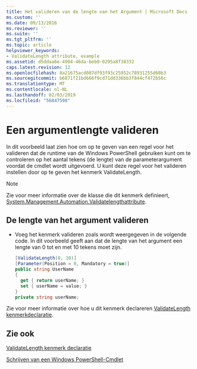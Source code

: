 ```yaml
---
title: Het valideren van de lengte van het Argument | Microsoft Docs
ms.custom: ''
ms.date: 09/13/2016
ms.reviewer: ''
ms.suite: ''
ms.tgt_pltfrm: ''
ms.topic: article
helpviewer_keywords:
- ValidateLength attribute, example
ms.assetid: d5ddaa6e-4904-46da-beb0-0295a8f38332
caps.latest.revision: 12
ms.openlocfilehash: 8a21675acd087df93f93c25952c78931255d60b3
ms.sourcegitcommit: b6871f21bd666f9cd71dd336bb3f844cf472b56c
ms.translationtype: MT
ms.contentlocale: nl-NL
ms.lasthandoff: 02/03/2019
ms.locfileid: "56847598"
---
```

# <a name="how-to-validate-the-argument-length"></a>Een argumentlengte valideren

In dit voorbeeld laat zien hoe om op te geven van een regel voor het valideren dat de runtime van de Windows PowerShell gebruiken kunt om te controleren op het aantal tekens (de lengte) van de parameterargument voordat de cmdlet wordt uitgevoerd. U kunt deze regel voor het valideren instellen door op te geven het kenmerk ValidateLength.

> [!NOTE]
> Zie voor meer informatie over de klasse die dit kenmerk definieert, [System.Management.Automation.Validatelengthattribute](/dotnet/api/System.Management.Automation.ValidateLengthAttribute).

## <a name="to-validate-the-argument-length"></a>De lengte van het argument valideren

- Voeg het kenmerk valideren zoals wordt weergegeven in de volgende code. In dit voorbeeld geeft aan dat de lengte van het argument een lengte van 0 tot en met 10 tekens moet zijn.

    ```csharp
    [ValidateLength(0, 10)]
    [Parameter(Position = 0, Mandatory = true)]
    public string UserName
    {
      get { return userName; }
      set { userName = value; }
    }
    private string userName;
    ```

Zie voor meer informatie over hoe u dit kenmerk declareren [ValidateLength kenmerkdeclaratie](./validatelength-attribute-declaration.md).

## <a name="see-also"></a>Zie ook

[ValidateLength kenmerk declaratie](./validatelength-attribute-declaration.md)

[Schrijven van een Windows PowerShell-Cmdlet](./writing-a-windows-powershell-cmdlet.md)

